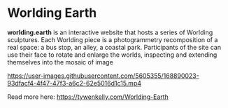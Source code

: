 # Worlding Earth

**worlding.earth** is an interactive website that hosts a series of Worlding sculptures. Each Worlding piece is a photogrammetry recomposition of a real space: a bus stop, an alley, a coastal park. Participants of the site can use their face to rotate and enlarge the worlds, inspecting and extending themselves into the mosaic of image

https://user-images.githubusercontent.com/5605355/168890023-93dfacf4-4f47-47f3-a6c2-62e5016d1c15.mp4


Read more here: https://tywenkelly.com/Worlding-Earth
